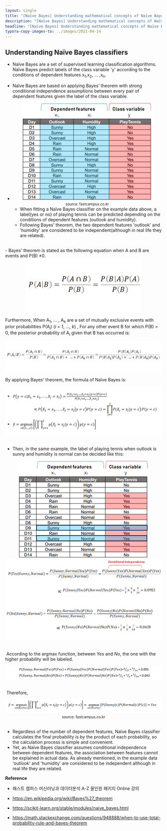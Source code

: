 ```yaml
---
layout: single
title: "[Naïve Bayes] Understanding mathematical concepts of Naïve Bayes classifiers with an example"
description: "[Naïve Bayes] Understanding mathematical concepts of Naïve Bayes classifiers with an example"
headline: "[Naïve Bayes] Understanding mathematical concepts of Naïve Bayes classifiers with an example"
typora-copy-images-to: ../images/2021-04-14
---
```


## Understanding Naïve Bayes classifiers

- Naïve Bayes are a set of supervised learning classification algorithms. Naïve Bayes predict labels of the class variable 'y' according to the conditions of dependent features x<sub>1</sub>,x<sub>2</sub>, ... ,x<sub>n</sub>.

- Naïve Bayes are based on applying Bayes’ theorem with strong conditional independence assumptions between every pair of dependent features given the label of the class variable.

- <center><img src ="/images/2021-04-14/1.png"></center>

  <center><small>source: fastcampus.co.kr</small></center>

  - When fitting a Naïve Bayes classifier on the example data above, a label(yes or no) of playing tennis can be predicted depending on the conditions of dependent features (outlook and humidity).
  - Following Bayes' theorem, the two dependent features 'outlook' and 'humidity' are considered to be independent(although in real life they are related). 

<br>
- Bayes' theorem is stated as the following equation when A and B are events and P(B) &#8800;0. 

  <center><img src ="/images/2021-04-14/2.png"></center>

  

  Furthermore, When A<sub>1</sub>, ... , A<sub>*k*</sub> are a set of mutually exclusive events with prior probabilities P(A<sub>i</sub>) (*i* = 1, ..., *k*) , For any other event B for which P(B) > 0, the posterior probability of A<sub>i</sub> given that B has occurred is:

  <center><img src ="/images/2021-04-14/3.png"></center>

  

  By applying Bayes' theorem, the formula of Naïve Bayes is:

  <center><img src ="/images/2021-04-14/4.png"></center>


<br>

- Then, in the same example, the label of playing tennis when outlook is sunny and 		humidity is normal can be decided like this:

<center><img src ="/images/2021-04-14/5.png"></center>

<center><img src ="/images/2021-04-14/6.png"></center>

<br>


​		According to the argmax function, between *Yes* and *No*, the one with the higher probability will be labeled.

<center><img src ="/images/2021-04-14/7.png"></center>

<br>


​		Therefore,

<center><img src ="/images/2021-04-14/8.png"></center>



<center><small>source: fastcampus.co.kr</small></center>


<br>

- Regardless of the number of dependent features, Naïve Bayes classifier calculates the final probability is by the product of each probability, so the calculation process is simple and convenient. 
- Yet, as Naïve Bayes classifier assumes conditional independence between dependent features, the association between features cannot be explained in actual data. As already mentioned, in the example data 'outlook' and 'humidity' are considered to be independent although in real life they are related.



**Reference**

- 패스트 캠퍼스 머신러닝과 데이터분석 A-Z 올인원 패키지 Online 강의

- <https://en.wikipedia.org/wiki/Bayes%27_theorem>

- <https://scikit-learn.org/stable/modules/naive_bayes.html>

- <https://math.stackexchange.com/questions/948888/when-to-use-total-probability-rule-and-bayes-theorem>

  

